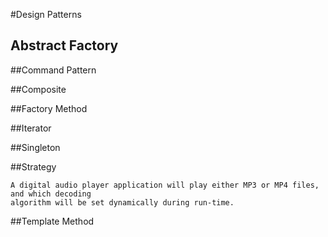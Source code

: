 #Design Patterns

## Abstract Factory

##Command Pattern

##Composite

##Factory Method

##Iterator

##Singleton

##Strategy
```
A digital audio player application will play either MP3 or MP4 files, and which decoding
algorithm will be set dynamically during run-time.
```

##Template Method